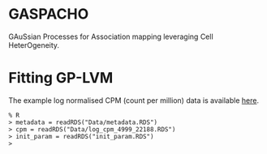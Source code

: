 # GASPACHO

GAuSsian Processes for Association mapping leveraging Cell HeterOgeneity.

# Fitting GP-LVM
The example log normalised CPM (count per million) data is available [here](https://drive.google.com/file/d/1voKdmSMBHW_UET2TKdezMX4szREhEMgN/view?usp=sharing).

	% R
	> metadata = readRDS("Data/metadata.RDS")
	> cpm = readRDS("Data/log_cpm_4999_22188.RDS")
	> init_param = readRDS("init_param.RDS")
	> 

